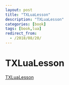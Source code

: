 ```yaml
---
layout: post
title: "TXLuaLesson"
description: "TXLuaLesson"
categories: [book]
tags: [book,lua]
redirect_from:
  - /2018/08/20/
---
```


# TXLuaLesson

[TXLuaLesson](../../../../../myBooks/TXLuaLesson/html/_index.html)